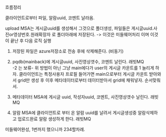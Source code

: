 흐름정리

클라이언트로부터 파일, 알람uuid, 코멘트 날라옴.

upload MSA는 게시글uuid를 생성해서 그것으로 폴더생성, 파일들은 게시글uuid.사진or영샹번호.원래확장자 로 폴더아래에 저장된다. -> 이것은 미들웨어처리 이며 이것이 끝난 후 다음 로직 실행

1. 저장된 파일은 azure저장소로 전송 후에
   삭제해준다. (비동기)

2. pqdb(mainback)에 게시글uuid, 사진영상갯수, 코멘트 날린다. 래빗MQ  
   -2 는 보류-
   위 방법이 아닌 그냥 main에다가 user의 게시글 카운트를 1 늘리게 하자.
   클라이언트는 특정사용자 프로필 들어가면 main으로부터 게시글 카운트 받아와서 grid만 생성 후
   이후 메타데이터로부터 데이터받아서 grid에 채워넣자. 순서맞춰서.

3. 메타데이터 MSA에 게시글 uuid, 작성자uuid, 코멘트, 사진영상갯수 날린다. 래빗MQ

4. 알람 MSA에 클라이언트로 부터 온 알람 uuid를 날려서 게시글생성중 알람삭제하고 업로드완료 알람 생성하게 한다. 래빗MQ

미들웨어완성, 1번까지 했으니까
234할차례.
